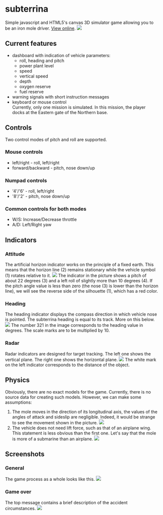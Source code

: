 # subterrina
Simple javascript and HTML5's canvas 3D simulator game allowing you to be an iron mole driver. [View online](https://yeryomin1.github.io/subterrina/).
![](images/screen.jpg "")
## Current features
* dashboard with indication of vehicle parameters:
  * roll, heading and pitch
  * power plant level 
  * speed
  * vertical speed
  * depth
  * oxygen reserve
  * fuel reserve
* warning signals with short instruction messages
* keyboard or mouse control  
Currently, only one mission is simulated. In this mission, the player docks at the Eastern gate of the Northern base.
## Controls
Two control modes of pitch and roll are supported.
### Mouse controls
* left/right - roll, left/right
* forward/backward - pitch, nose down/up
### Numpad controls
* '4'/'6' - roll, left/right
* '8'/'2' - pitch, nose down/up
### Common controls for both modes
* W/S: Increase/Decrease throttle
* A/D: Left/Right yaw
## Indicators
### Attitude
The artificial horizon indicator works on the principle of a fixed earth. This means that the horizon line (2) remains stationary while the vehicle symbol (1) rotates relative to it.
![](images/attitude.jpg "")
The indicator in the picture shows a pitch of about 22 degrees (3) and a left roll of slightly more than 10 degrees (4). If the pitch angle value is less than zero (the nose (3) is lower than the horizon line), we will see the reverse side of the silhouette (1), which has a red color.
### Heading
The heading indicator displays the compass direction in which vehicle nose is pointed. The subterrina heading is equal to its track. More on this below.
![](images/heading.jpg "")
The number 321 in the image corresponds to the heading value in degrees. The scale marks are to be multiplied by 10.
### Radar
Radar indicators are designed for target tracking. The left one shows the vertical plane. The right one shows the horizontal plane.
![](images/radar.jpg "")
 The white mark on the left indicator corresponds to the distance of the object.
## Physics
Obviously, there are no exact models for the game. Currently, there is no source data for creating such models. However, we can make some assumptions:
1. The mole moves in the direction of its longitudinal axis, the values of the angles of attack and sideslip are negligible. Indeed, it would be strange to see the movement shown in the picture.
![](images/velocity.jpg "")
2. The vehicle does not need lift force, such as that of an airplane wing. This statement is less obvious than the first one. Let's say that the mole is more of a submarine than an airplane.
![](images/velocity_accel.jpg "")
## Screenshots
### General
The game process as a whole looks like this.
![](images/play.gif "")
### Game over
The top message contains a brief description of the accident circumstances.
![](images/game_over_screen.jpg "")